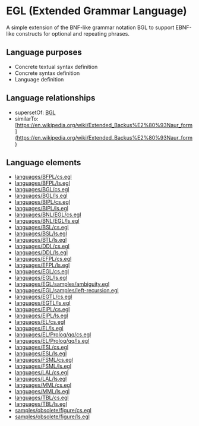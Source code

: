 # EGL (Extended Grammar Language)
A simple extension of the BNF-like grammar notation BGL to support EBNF-like constructs for optional and repeating phrases.
## Language purposes
* Concrete textual syntax definition
* Concrete syntax definition
* Language definition

## Language relationships
* supersetOf: [BGL](bgl.html)
* similarTo: [https://en.wikipedia.org/wiki/Extended_Backus%E2%80%93Naur_form](https://en.wikipedia.org/wiki/Extended_Backus%E2%80%93Naur_form)

## Language elements
* [languages/BFPL/cs.egl](https://github.com/softlang/yas/blob/master/languages/BFPL/cs.egl)
* [languages/BFPL/ls.egl](https://github.com/softlang/yas/blob/master/languages/BFPL/ls.egl)
* [languages/BGL/cs.egl](https://github.com/softlang/yas/blob/master/languages/BGL/cs.egl)
* [languages/BGL/ls.egl](https://github.com/softlang/yas/blob/master/languages/BGL/ls.egl)
* [languages/BIPL/cs.egl](https://github.com/softlang/yas/blob/master/languages/BIPL/cs.egl)
* [languages/BIPL/ls.egl](https://github.com/softlang/yas/blob/master/languages/BIPL/ls.egl)
* [languages/BNL/EGL/cs.egl](https://github.com/softlang/yas/blob/master/languages/BNL/EGL/cs.egl)
* [languages/BNL/EGL/ls.egl](https://github.com/softlang/yas/blob/master/languages/BNL/EGL/ls.egl)
* [languages/BSL/cs.egl](https://github.com/softlang/yas/blob/master/languages/BSL/cs.egl)
* [languages/BSL/ls.egl](https://github.com/softlang/yas/blob/master/languages/BSL/ls.egl)
* [languages/BTL/ls.egl](https://github.com/softlang/yas/blob/master/languages/BTL/ls.egl)
* [languages/DDL/cs.egl](https://github.com/softlang/yas/blob/master/languages/DDL/cs.egl)
* [languages/DDL/ls.egl](https://github.com/softlang/yas/blob/master/languages/DDL/ls.egl)
* [languages/EFPL/cs.egl](https://github.com/softlang/yas/blob/master/languages/EFPL/cs.egl)
* [languages/EFPL/ls.egl](https://github.com/softlang/yas/blob/master/languages/EFPL/ls.egl)
* [languages/EGL/cs.egl](https://github.com/softlang/yas/blob/master/languages/EGL/cs.egl)
* [languages/EGL/ls.egl](https://github.com/softlang/yas/blob/master/languages/EGL/ls.egl)
* [languages/EGL/samples/ambiguity.egl](https://github.com/softlang/yas/blob/master/languages/EGL/samples/ambiguity.egl)
* [languages/EGL/samples/left-recursion.egl](https://github.com/softlang/yas/blob/master/languages/EGL/samples/left-recursion.egl)
* [languages/EGTL/cs.egl](https://github.com/softlang/yas/blob/master/languages/EGTL/cs.egl)
* [languages/EGTL/ls.egl](https://github.com/softlang/yas/blob/master/languages/EGTL/ls.egl)
* [languages/EIPL/cs.egl](https://github.com/softlang/yas/blob/master/languages/EIPL/cs.egl)
* [languages/EIPL/ls.egl](https://github.com/softlang/yas/blob/master/languages/EIPL/ls.egl)
* [languages/EL/cs.egl](https://github.com/softlang/yas/blob/master/languages/EL/cs.egl)
* [languages/EL/ls.egl](https://github.com/softlang/yas/blob/master/languages/EL/ls.egl)
* [languages/EL/Prolog/qq/cs.egl](https://github.com/softlang/yas/blob/master/languages/EL/Prolog/qq/cs.egl)
* [languages/EL/Prolog/qq/ls.egl](https://github.com/softlang/yas/blob/master/languages/EL/Prolog/qq/ls.egl)
* [languages/ESL/cs.egl](https://github.com/softlang/yas/blob/master/languages/ESL/cs.egl)
* [languages/ESL/ls.egl](https://github.com/softlang/yas/blob/master/languages/ESL/ls.egl)
* [languages/FSML/cs.egl](https://github.com/softlang/yas/blob/master/languages/FSML/cs.egl)
* [languages/FSML/ls.egl](https://github.com/softlang/yas/blob/master/languages/FSML/ls.egl)
* [languages/LAL/cs.egl](https://github.com/softlang/yas/blob/master/languages/LAL/cs.egl)
* [languages/LAL/ls.egl](https://github.com/softlang/yas/blob/master/languages/LAL/ls.egl)
* [languages/MML/cs.egl](https://github.com/softlang/yas/blob/master/languages/MML/cs.egl)
* [languages/MML/ls.egl](https://github.com/softlang/yas/blob/master/languages/MML/ls.egl)
* [languages/TBL/cs.egl](https://github.com/softlang/yas/blob/master/languages/TBL/cs.egl)
* [languages/TBL/ls.egl](https://github.com/softlang/yas/blob/master/languages/TBL/ls.egl)
* [samples/obsolete/figure/cs.egl](https://github.com/softlang/yas/blob/master/samples/obsolete/figure/cs.egl)
* [samples/obsolete/figure/ls.egl](https://github.com/softlang/yas/blob/master/samples/obsolete/figure/ls.egl)
